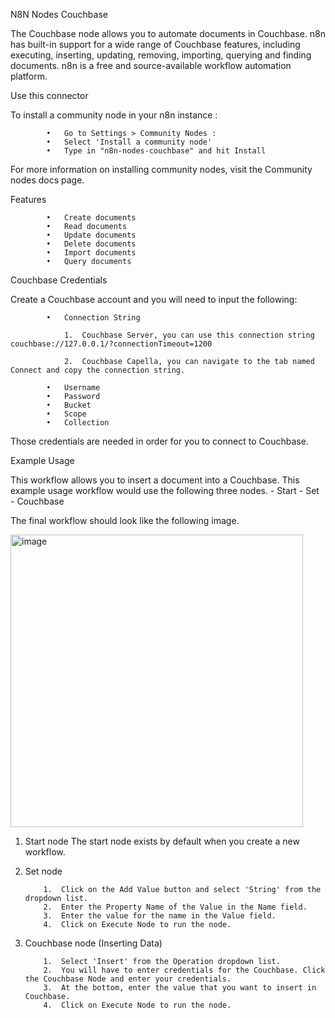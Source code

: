 N8N Nodes Couchbase

The Couchbase node allows you to automate documents in Couchbase. n8n has built-in support for a wide range of Couchbase features, including executing, inserting, updating, removing, importing, querying and finding documents. n8n is a free and source-available workflow automation platform.

Use this connector

To install a community node in your n8n instance :

    		•	Go to Settings > Community Nodes :
    		•	Select 'Install a community node'
    		•	Type in "n8n-nodes-couchbase" and hit Install

For more information on installing community nodes, visit the Community nodes docs page.

Features

    		•	Create documents
    		•	Read documents
    		•	Update documents
    		•	Delete documents
    		•	Import documents
    		•	Query documents


Couchbase Credentials

Create a Couchbase account and you will need to input the following:

    		•	Connection String

    			1.	Couchbase Server, you can use this connection string couchbase://127.0.0.1/?connectionTimeout=1200

    			2.	Couchbase Capella, you can navigate to the tab named Connect and copy the connection string.

    		•	Username
    		•	Password
    		•	Bucket
    		•	Scope
    		•	Collection

Those credentials are needed in order for you to connect to Couchbase.

Example Usage

This workflow allows you to insert a document into a Couchbase. This example usage workflow would use the following three nodes. - Start - Set - Couchbase

The final workflow should look like the following image.

<img width="468" alt="image" src="https://github.com/maruakinu/n8n-nodes-couchbase/assets/100325935/b7947dde-af19-4b40-9c85-b1c5716fa332">

1.  Start node
    The start node exists by default when you create a new workflow.

2.  Set node

        	1.	Click on the Add Value button and select 'String' from the dropdown list.
        	2.	Enter the Property Name of the Value in the Name field.
        	3.	Enter the value for the name in the Value field.
        	4.	Click on Execute Node to run the node.

3.  Couchbase node (Inserting Data)

        	1.	Select 'Insert' from the Operation dropdown list.
        	2.	You will have to enter credentials for the Couchbase. Click the Couchbase Node and enter your credentials.
        	3.	At the bottom, enter the value that you want to insert in Couchbase.
        	4.	Click on Execute Node to run the node.
